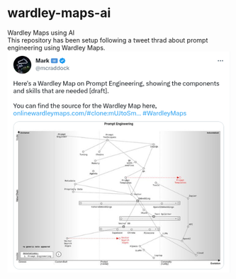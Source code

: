 # wardley-maps-ai
Wardley Maps using AI\
This repository has been setup following a tweet thrad about prompt engineering using Wardley Maps.\
![alt text](prompt-engineering-wardley.png "Tweet")
